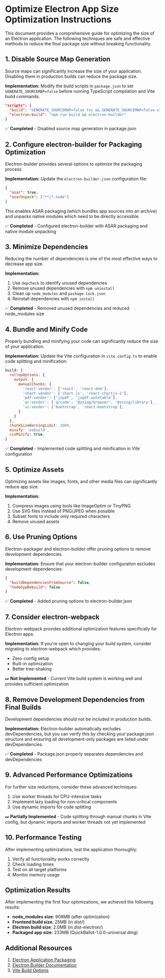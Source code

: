 # Optimize Electron App Size Optimization Instructions

This document provides a comprehensive guide for optimizing the size of an Electron application. The following techniques are safe and effective methods to reduce the final package size without breaking functionality.

## 1. Disable Source Map Generation

Source maps can significantly increase the size of your application. Disabling them in production builds can reduce the package size.

**Implementation:**
Modify the build scripts in `package.json` to set `GENERATE_SOURCEMAP=false` before running TypeScript compilation and Vite build commands.

```json
"scripts": {
  "build": "GENERATE_SOURCEMAP=false tsc && GENERATE_SOURCEMAP=false vite build",
  "electron:build": "npm run build && electron-builder"
}
```

✅ **Completed** - Disabled source map generation in package.json

## 2. Configure electron-builder for Packaging Optimization

Electron-builder provides several options to optimize the packaging process.

**Implementation:**
Update the `electron-builder.json` configuration file:

```json
{
  "asar": true,
  "asarUnpack": ["**/*.node"]
}
```

This enables ASAR packaging (which bundles app sources into an archive) and unpacks native modules which need to be directly accessible.

✅ **Completed** - Configured electron-builder with ASAR packaging and native module unpacking

## 3. Minimize Dependencies

Reducing the number of dependencies is one of the most effective ways to decrease app size.

**Implementation:**
1. Use `depcheck` to identify unused dependencies
2. Remove unused dependencies with `npm uninstall`
3. Clean up `node_modules` and `package-lock.json`
4. Reinstall dependencies with `npm install`

✅ **Completed** - Removed unused dependencies and reduced node_modules size

## 4. Bundle and Minify Code

Properly bundling and minifying your code can significantly reduce the size of your application.

**Implementation:**
Update the Vite configuration in `vite.config.ts` to enable code splitting and minification:

```javascript
build: {
  rollupOptions: {
    output: {
      manualChunks: {
        'react-vendor': ['react', 'react-dom'],
        'chart-vendor': ['chart.js', 'react-chartjs-2'],
        'pdf-vendor': ['jspdf', 'jspdf-autotable'],
        'qr-vendor': ['qrcode', '@zxing/browser', '@zxing/library'],
        'ui-vendor': ['bootstrap', 'react-bootstrap'],
      }
    }
  },
  chunkSizeWarningLimit: 1000,
  minify: 'esbuild',
  cssMinify: true,
}
```

✅ **Completed** - Implemented code splitting and minification in Vite configuration

## 5. Optimize Assets

Optimizing assets like images, fonts, and other media files can significantly reduce app size.

**Implementation:**
1. Compress images using tools like ImageOptim or TinyPNG
2. Use SVG files instead of PNG/JPEG when possible
3. Subset fonts to include only required characters
4. Remove unused assets

## 6. Use Pruning Options

Electron-packager and electron-builder offer pruning options to remove development dependencies.

**Implementation:**
Ensure that your electron-builder configuration excludes development dependencies:

```json
{
  "buildDependenciesFromSource": false,
  "nodeGypRebuild": false
}
```

✅ **Completed** - Added pruning options to electron-builder.json

## 7. Consider electron-webpack

Electron-webpack provides additional optimization features specifically for Electron apps.

**Implementation:**
If you're open to changing your build system, consider migrating to electron-webpack which provides:
- Zero-config setup
- Built-in optimization
- Better tree-shaking

⏭ **Not Implemented** - Current Vite build system is working well and provides sufficient optimization

## 8. Remove Development Dependencies from Final Builds

Development dependencies should not be included in production builds.

**Implementation:**
Electron-builder automatically excludes devDependencies, but you can verify this by checking your package.json structure and ensuring all development-only packages are listed under devDependencies.

✅ **Completed** - Package.json properly separates dependencies and devDependencies

## 9. Advanced Performance Optimizations

For further size reductions, consider these advanced techniques:

1. Use worker threads for CPU-intensive tasks
2. Implement lazy loading for non-critical components
3. Use dynamic imports for code splitting

⏭ **Partially Implemented** - Code splitting through manual chunks in Vite config, but dynamic imports and worker threads not yet implemented

## 10. Performance Testing

After implementing optimizations, test the application thoroughly:

1. Verify all functionality works correctly
2. Check loading times
3. Test on all target platforms
4. Monitor memory usage

## Optimization Results

After implementing the first four optimizations, we achieved the following results:

- **node_modules size**: 908MB (after optimization)
- **Frontend build size**: 25MB (in dist/)
- **Electron build size**: 2.0MB (in dist-electron/)
- **Packaged app size**: 233MB (QuickBallot-1.0.0-universal.dmg)

## Additional Resources

1. [Electron Application Packaging](https://www.electronjs.org/docs/latest/tutorial/application-packaging)
2. [Electron Builder Documentation](https://www.electron.build/)
3. [Vite Build Options](https://vitejs.dev/config/build-options.html)
